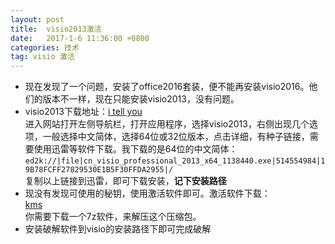 ```yaml
---
layout: post
title:  visio2013激活
date:   2017-1-6 11:36:00 +0800
categories: 技术
tag: visio 激活
---
```


* 现在发现了一个问题，安装了office2016套装，便不能再安装visio2016。他们的版本不一样，现在只能安装visio2013，没有问题。
* visio2013下载地址：[i tell you](http://www.itellyou.cn/) <br/>
进入网站打开左侧导航栏，打开应用程序，选择visio2013，右侧出现几个选项，一般选择中文简体，选择64位或32位版本，点击详细，有种子链接，需要使用迅雷等软件下载。我下载的是64位的中文简体：
```ed2k://|file|cn_visio_professional_2013_x64_1138440.exe|514554984|19B78FCFF27829530E1B5F30FFDA2955|/```<br/>
复制以上链接到迅雷，即可下载安装，<b>记下安装路径</b>
* 现没有发现可使用的秘钥，使用激活软件即可。激活软件下载： <br/>[kms](http://pan.baidu.com/s/1kVBcPh1) <br/>
你需要下载一个7z软件，来解压这个压缩包。
* 安装破解软件到visio的安装路径下即可完成破解